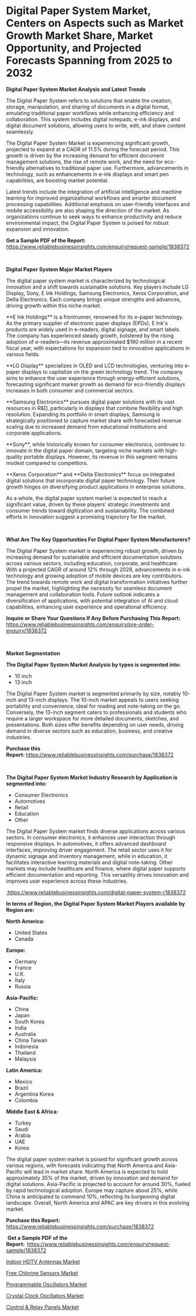 <p><h1>Digital Paper System Market, Centers on Aspects such as Market Growth Market Share, Market Opportunity, and Projected Forecasts Spanning from 2025 to 2032</h1></p><p><strong>Digital Paper System Market Analysis and Latest Trends</strong></p>
<p><p>The Digital Paper System refers to solutions that enable the creation, storage, manipulation, and sharing of documents in a digital format, emulating traditional paper workflows while enhancing efficiency and collaboration. This system includes digital notepads, e-ink displays, and digital document solutions, allowing users to write, edit, and share content seamlessly.</p><p>The Digital Paper System Market is experiencing significant growth, projected to expand at a CAGR of 11.5% during the forecast period. This growth is driven by the increasing demand for efficient document management solutions, the rise of remote work, and the need for eco-friendly alternatives to traditional paper use. Furthermore, advancements in technology, such as enhancements in e-ink displays and smart pen capabilities, are boosting market potential. </p><p>Latest trends include the integration of artificial intelligence and machine learning for improved organizational workflows and smarter document processing capabilities. Additional emphasis on user-friendly interfaces and mobile accessibility are also shaping the direction of the market. As organizations continue to seek ways to enhance productivity and reduce environmental impact, the Digital Paper System is poised for robust expansion and innovation.</p></p>
<p><strong>Get a Sample PDF of the Report:&nbsp;</strong> <a href="https://www.reliablebusinessinsights.com/enquiry/request-sample/1838372?utm_campaign=1117&utm_medium=2&utm_source=Github&utm_content=ia&utm_term=06042025&utm_id=digital-paper-system">https://www.reliablebusinessinsights.com/enquiry/request-sample/1838372</a></p>
<p>&nbsp;</p>
<p><strong>Digital Paper System Major Market Players</strong></p>
<p><p>The digital paper system market is characterized by technological innovation and a shift towards sustainable solutions. Key players include LG Display, Sony, E Ink Holdings, Samsung Electronics, Xerox Corporation, and Delta Electronics. Each company brings unique strengths and advances, driving growth within this niche market.</p><p>**E Ink Holdings** is a frontrunner, renowned for its e-paper technology. As the primary supplier of electronic paper displays (EPDs), E Ink's products are widely used in e-readers, digital signage, and smart labels. The company has experienced steady growth, bolstered by the rising adoption of e-readers—its revenue approximated $190 million in a recent fiscal year, with expectations for expansion tied to innovative applications in various fields.</p><p>**LG Display** specializes in OLED and LCD technologies, venturing into e-paper displays to capitalize on the green technology trend. The company aims to enhance the user experience through energy-efficient solutions, forecasting significant market growth as demand for eco-friendly displays increases in both consumer and commercial sectors.</p><p>**Samsung Electronics** pursues digital paper solutions with its vast resources in R&D, particularly in displays that combine flexibility and high resolution. Expanding its portfolio in smart displays, Samsung is strategically positioned to capture market share with forecasted revenue scaling due to increased demand from educational institutions and corporate applications.</p><p>**Sony**, while historically known for consumer electronics, continues to innovate in the digital paper domain, targeting niche markets with high-quality portable displays. However, its revenue in this segment remains modest compared to competitors.</p><p>**Xerox Corporation** and **Delta Electronics** focus on integrated digital solutions that incorporate digital paper technology. Their future growth hinges on diversifying product applications in enterprise solutions.</p><p>As a whole, the digital paper system market is expected to reach a significant value, driven by these players’ strategic investments and consumer trends toward digitization and sustainability. The combined efforts in innovation suggest a promising trajectory for the market.</p></p>
<p>&nbsp;</p>
<p><strong>What Are The Key Opportunities For Digital Paper System Manufacturers?</strong></p>
<p><p>The Digital Paper System market is experiencing robust growth, driven by increasing demand for sustainable and efficient documentation solutions across various sectors, including education, corporate, and healthcare. With a projected CAGR of around 12% through 2028, advancements in e-ink technology and growing adoption of mobile devices are key contributors. The trend towards remote work and digital transformation initiatives further propel the market, highlighting the necessity for seamless document management and collaboration tools. Future outlook indicates a diversification of applications, with potential integration of AI and cloud capabilities, enhancing user experience and operational efficiency.</p></p>
<p><strong>Inquire or Share Your Questions If Any Before Purchasing This Report:</strong> <a href="https://www.reliablebusinessinsights.com/enquiry/pre-order-enquiry/1838372?utm_campaign=1117&utm_medium=2&utm_source=Github&utm_content=ia&utm_term=06042025&utm_id=digital-paper-system">https://www.reliablebusinessinsights.com/enquiry/pre-order-enquiry/1838372</a></p>
<p>&nbsp;</p>
<p><strong>Market Segmentation</strong></p>
<p><strong>The Digital Paper System Market Analysis by types is segmented into:</strong></p>
<p><ul><li>10 inch</li><li>13 inch</li></ul></p>
<p><p>The Digital Paper System market is segmented primarily by size, notably 10-inch and 13-inch displays. The 10-inch market appeals to users seeking portability and convenience, ideal for reading and note-taking on the go. Conversely, the 13-inch segment caters to professionals and students who require a larger workspace for more detailed documents, sketches, and presentations. Both sizes offer benefits depending on user needs, driving demand in diverse sectors such as education, business, and creative industries.</p></p>
<p><strong>Purchase this Report:&nbsp;</strong><a href="https://www.reliablebusinessinsights.com/purchase/1838372?utm_campaign=1117&utm_medium=2&utm_source=Github&utm_content=ia&utm_term=06042025&utm_id=digital-paper-system">https://www.reliablebusinessinsights.com/purchase/1838372</a></p>
<p>&nbsp;</p>
<p><strong>The Digital Paper System Market Industry Research by Application is segmented into:</strong></p>
<p><ul><li>Consumer Electronics</li><li>Automotives</li><li>Retail</li><li>Education</li><li>Other</li></ul></p>
<p><p>The Digital Paper System market finds diverse applications across various sectors. In consumer electronics, it enhances user interaction through responsive displays. In automotives, it offers advanced dashboard interfaces, improving driver engagement. The retail sector uses it for dynamic signage and inventory management, while in education, it facilitates interactive learning materials and digital note-taking. Other markets may include healthcare and finance, where digital paper supports efficient documentation and reporting. This versatility drives innovation and improves user experience across these industries.</p></p>
<p><a href="https://www.reliablebusinessinsights.com/digital-paper-system-r1838372?utm_campaign=1117&utm_medium=2&utm_source=Github&utm_content=ia&utm_term=06042025&utm_id=digital-paper-system">&nbsp;https://www.reliablebusinessinsights.com/digital-paper-system-r1838372</a></p>
<p><strong>In terms of Region, the Digital Paper System Market Players available by Region are:</strong></p>
<p>
    <p> <strong> North America: </strong>
        <ul>
            <li>United States</li>
            <li>Canada</li>
        </ul>
        </p> 
    <p> <strong> Europe: </strong>
        <ul>
            <li>Germany</li>
            <li>France</li>
            <li>U.K.</li>
            <li>Italy</li>
            <li>Russia</li>
        </ul>
        </p> 
    <p> <strong> Asia-Pacific: </strong>
        <ul>
            <li>China</li>
            <li>Japan</li>
            <li>South Korea</li>
            <li>India</li>
            <li>Australia</li>
            <li>China Taiwan</li>
            <li>Indonesia</li>
            <li>Thailand</li>
            <li>Malaysia</li>
        </ul>
        </p> 
    <p> <strong> Latin America: </strong>
        <ul>
            <li>Mexico</li>
            <li>Brazil</li>
            <li>Argentina Korea</li>
            <li>Colombia</li>
        </ul>
        </p> 
    <p> <strong> Middle East & Africa: </strong>
        <ul>
            <li>Turkey</li>
            <li>Saudi</li>
            <li>Arabia</li>
            <li>UAE</li>
            <li>Korea</li>
        </ul>
    </p>
    </p>
<p><p>The digital paper system market is poised for significant growth across various regions, with forecasts indicating that North America and Asia-Pacific will lead in market share. North America is expected to hold approximately 35% of the market, driven by innovation and demand for digital solutions. Asia-Pacific is projected to account for around 30%, fueled by rapid technological adoption. Europe may capture about 25%, while China is anticipated to command 10%, reflecting its burgeoning digital landscape. Overall, North America and APAC are key drivers in this evolving market.</p></p>
<p><strong>Purchase this Report: </strong><a href="https://www.reliablebusinessinsights.com/purchase/1838372?utm_campaign=1117&utm_medium=2&utm_source=Github&utm_content=ia&utm_term=06042025&utm_id=digital-paper-system">https://www.reliablebusinessinsights.com/purchase/1838372</a></p>
<p>&nbsp;<strong>Get a Sample PDF of the Report:&nbsp;&nbsp;</strong><a href="https://www.reliablebusinessinsights.com/enquiry/request-sample/1838372?utm_campaign=1117&utm_medium=2&utm_source=Github&utm_content=ia&utm_term=06042025&utm_id=digital-paper-system">https://www.reliablebusinessinsights.com/enquiry/request-sample/1838372</a></p>
<p><strong></strong></p>
<p><p><a href="https://github.com/dusektwinec3/Market-Research-Report-List-1/blob/main/indoor-hdtv-antennas-market.md?utm_campaign=1117&utm_medium=2&utm_source=Github&utm_content=ia&utm_term=06042025&utm_id=digital-paper-system">Indoor HDTV Antennas Market</a></p><p><a href="https://github.com/sukeldrage0g/Market-Research-Report-List-1/blob/main/free-chlorine-sensors-market.md?utm_campaign=1117&utm_medium=2&utm_source=Github&utm_content=ia&utm_term=06042025&utm_id=digital-paper-system">Free Chlorine Sensors Market</a></p><p><a href="https://github.com/elceryaneik/Market-Research-Report-List-1/blob/main/programmable-oscillators-market.md?utm_campaign=1117&utm_medium=2&utm_source=Github&utm_content=ia&utm_term=06042025&utm_id=digital-paper-system">Programmable Oscillators Market</a></p><p><a href="https://github.com/jullselai/Market-Research-Report-List-1/blob/main/crystal-clock-oscillators-market.md?utm_campaign=1117&utm_medium=2&utm_source=Github&utm_content=ia&utm_term=06042025&utm_id=digital-paper-system">Crystal Clock Oscillators Market</a></p><p><a href="https://github.com/luhleickov/Market-Research-Report-List-1/blob/main/control-relay-panels-market.md?utm_campaign=1117&utm_medium=2&utm_source=Github&utm_content=ia&utm_term=06042025&utm_id=digital-paper-system">Control & Relay Panels Market</a></p></p>